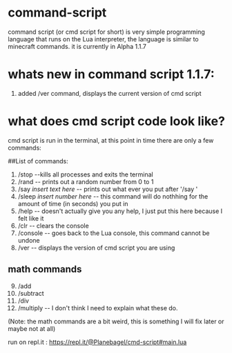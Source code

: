 # command-script
command script (or cmd script for short) is very simple programming language that runs on the Lua interpreter, the language is similar to minecraft commands. it is currently in Alpha 1.1.7

# whats new in command script 1.1.7:
1. added /ver command, displays the current version of cmd script

# what does cmd script code look like?
cmd script is run in the terminal, at this point in time there are only a few commands:

##List of commands:
1. /stop --kills all processes and exits the terminal
2. /rand -- prints out a random number from 0 to 1 
3. /say *insert text here* -- prints out what ever you put after '/say '
4. /sleep *insert number here* -- this command will do nothhing for the amount of time (in seconds) you put in
5. /help -- doesn't actually give you any help, I just put this here because I felt like it
6. /clr -- clears the console
7. /console -- goes back to the Lua console, this command cannot be undone
8. /ver -- displays the version of cmd script you are using

## math commands
9. /add 
10. /subtract 
11. /div
12. /multiply
-- I don't think I need to explain what these do.

(Note: the math commands are a bit weird, this is something I will fix later or maybe not at all)

run on repl.it : https://repl.it/@Planebagel/cmd-script#main.lua
